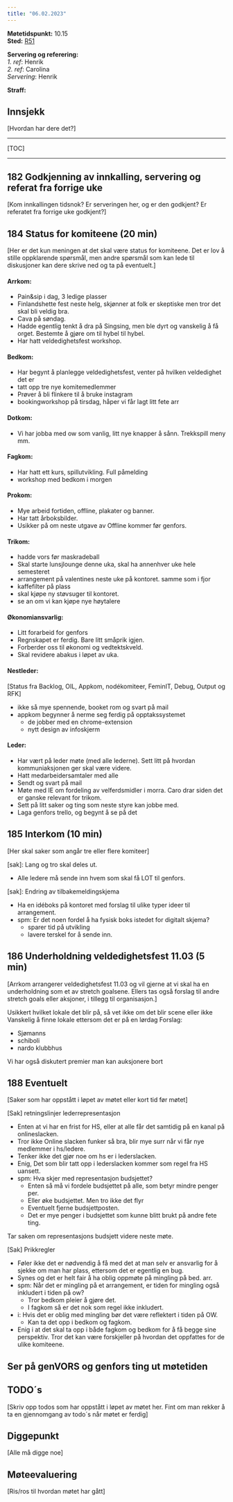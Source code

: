 ```yaml
---
title: "06.02.2023"
---
```


**Møtetidspunkt:** 10.15  
**Sted:** [R51](https://link.mazemap.com/YvxACck6)

**Servering og referering:**  
*1. ref*: Henrik   
*2. ref*: Carolina  
*Servering*: Henrik 


**Straff:**   


## Innsjekk
[Hvordan har dere det?]

- - -

[TOC]

- - -

## 182 Godkjenning av innkalling, servering og referat fra forrige uke
[Kom innkallingen tidsnok? Er serveringen her, og er den godkjent? Er referatet fra forrige uke godkjent?]  




## 184 Status for komiteene (20 min)
[Her er det kun meningen at det skal være status for komiteene. Det er lov å stille oppklarende spørsmål, men andre spørsmål som kan lede til diskusjoner kan dere skrive ned og ta på eventuelt.]


#### Arrkom: 
- Pain&sip i dag, 3 ledige plasser
- Finlandshette fest neste helg, skjønner at folk er skeptiske men tror det skal bli veldig bra.
- Cava på søndag.
- Hadde egentlig tenkt å dra på Singsing, men ble dyrt og vanskelig å få orget. Bestemte å gjøre om til hybel til hybel.
- Har hatt veldedighetsfest workshop.

#### Bedkom:  
- Har begynt å planlegge veldedighetsfest, venter på hvilken veldedighet det er
- tatt opp tre nye komitemedlemmer
- Prøver å bli flinkere til å bruke instagram
- bookingworkshop på tirsdag, håper vi får lagt litt fete arr

#### Dotkom:
- Vi har jobba med ow som vanlig, litt nye knapper å sånn. Trekkspill meny mm.



#### Fagkom:  
- Har hatt ett kurs, spillutvikling. Full påmelding
- workshop med bedkom i morgen

#### Prokom:  
- Mye arbeid fortiden, offline, plakater og banner. 
- Har tatt årboksbilder.
- Usikker på om neste utgave av Offline kommer før genfors.


#### Trikom:  
- hadde vors før maskradeball
- Skal starte lunsjlounge denne uka, skal ha annenhver uke hele semesteret
- arrangement på valentines neste uke på kontoret. samme som i fjor
- kaffefilter på plass
- skal kjøpe ny støvsuger til kontoret.
- se an om vi kan kjøpe nye høytalere

#### Økonomiansvarlig:
- Litt forarbeid for genfors
- Regnskapet er ferdig. Bare litt småprik igjen.
- Forberder oss til økonomi og vedtektskveld.
- Skal revidere abakus i løpet av uka.


#### Nestleder: 
[Status fra Backlog, OIL, Appkom, nodékomiteer, FeminIT, Debug, Output og RFK]

- ikke så mye spennende, booket rom og svart på mail
- appkom begynner å nerme seg ferdig på opptakssystemet
    - de jobber med en chrome-extension 
    - nytt design av infoskjerm

#### Leder:
- Har vært på leder møte (med alle lederne). Sett litt på hvordan kommuniaksjonen ger skal være videre.
- Hatt medarbeidersamtaler med alle
- Sendt og svart på mail
- Møte med IE om fordeling av velferdsmidler i morra. Caro drar siden det er ganske relevant for trikom. 
- Sett på litt saker og ting som neste styre kan jobbe med.
- Laga genfors trello, og begynt å se på det

## 185 Interkom (10 min)  
[Her skal saker som angår tre eller flere komiteer]  

[sak]: Lang og tro skal deles ut.   
- Alle ledere må sende inn hvem som skal få LOT til genfors.

[sak]: Endring av tilbakemeldingskjema 

- Ha en idéboks på kontoret med forslag til ulike typer ideer til arrangement.
- spm: Er det noen fordel å ha fysisk boks istedet for digitalt skjema?
    - sparer tid på utvikling
    - lavere terskel for å sende inn. 



## 186 Underholdning veldedighetsfest 11.03 (5 min)
[Arrkom arrangerer veldedighetsfest 11.03 og vil gjerne at vi skal ha en underholdning som et av stretch goalsene. Ellers tas også forslag til andre stretch goals eller aksjoner, i tillegg til organisasjon.]


Usikkert hvilket lokale det blir på, så vet ikke om det blir scene eller ikke Vanskelig å finne lokale ettersom det er på en lørdag
Forslag: 
- Sjømanns
- schiboli
- nardo klubbhus


Vi har også diskutert premier man kan auksjonere bort



## 188 Eventuelt
[Saker som har oppstått i løpet av møtet eller kort tid før møtet]

[Sak] retningslinjer lederrepresentasjon

- Enten at vi har en frist for HS, eller at alle får det samtidig på en kanal på onlineslacken. 
- Tror ikke Online slacken funker så bra, blir mye surr når vi får nye medlemmer i hs/ledere. 
- Tenker ikke det gjør noe om hs er i lederslacken.
- Enig, Det som blir tatt opp i lederslacken kommer som regel fra HS uansett. 
- spm: Hva skjer med representasjon budsjettet?
    - Enten så må vi fordele budsjettet på alle, som betyr mindre penger per.
    - Eller øke budsjettet. Men tro ikke det flyr
    - Eventuelt fjerne budsjettposten. 
    - Det er mye penger i budsjettet som kunne blitt brukt på andre fete ting.

Tar saken om representasjons budsjett videre neste møte.

[Sak] Prikkregler  

- Føler ikke det er nødvendig å få med det at man selv er ansvarlig for å sjekke om man har plass, ettersom det er egentlig en bug.
- Synes og det er helt fair å ha oblig oppmøte på mingling på bed. arr. 
- spm: Når det er mingling på et arrangement, er tiden for mingling også inkludert i tiden på ow?
    - Tror bedkom pleier å gjøre det.
    - I fagkom så er det nok som regel ikke inkludert.
- i: Hvis det er oblig med mingling bør det være reflektert i tiden på OW.
    - Kan ta det opp i bedkom og fagkom. 
- Enig i at det skal ta opp i både fagkom og bedkom for å få begge sine perspektiv. Tror det kan være forskjeller på hvordan det oppfattes for de ulike komiteene.


## Ser på genVORS og genfors ting ut møtetiden

## TODO´s
[Skriv opp todos som har oppstått i løpet av møtet her. Fint om man rekker å ta en gjennomgang av todo´s når møtet er ferdig]

## Diggepunkt
[Alle må digge noe] 

## Møteevaluering
[Ris/ros til hvordan møtet har gått]